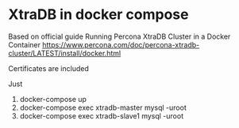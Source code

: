 XtraDB in docker compose
========================
Based on official guide  Running Percona XtraDB Cluster in a Docker Container
https://www.percona.com/doc/percona-xtradb-cluster/LATEST/install/docker.html

Certificates are included

Just
1. docker-compose up
2. docker-compose exec xtradb-master mysql -uroot
3. docker-compose exec xtradb-slave1 mysql -uroot
